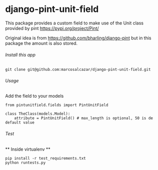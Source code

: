 # django-pint-unit-field

This package provides a custom field to make use of the Unit class provided by
pint https://pypi.org/project/Pint/

Original idea is from https://github.com/bharling/django-pint but in this package
the amount is also stored.

###### Install this app
`git clone git@github.com:marcosalcazar/django-pint-unit-field.git`

###### Usage
Add the field to your models
```
from pintunitfield.fields import PintUnitField

class TheClass(models.Model): 
    attribute = PintUnitField() # max_length is optional, 50 is de default value
```

###### Test

** Inside virtualenv **
```
pip install -r test_requirements.txt
python runtests.py
```

